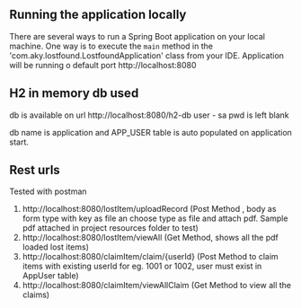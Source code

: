 ## Running the application locally

There are several ways to run a Spring Boot application on your local machine.
One way is to execute the `main` method in the 'com.aky.lostfound.LostfoundApplication' class from your IDE.
Application will be running o default port http://localhost:8080

## H2 in memory db used


db is available on url http://localhost:8080/h2-db
user - sa
pwd is left blank

db name is application and APP_USER table is auto populated on application start.


## Rest urls

Tested with postman

1) http://localhost:8080/lostItem/uploadRecord  (Post Method , body as form type with key as file an choose type as file and attach pdf. Sample pdf attached in project resources folder to test)
2) http://localhost:8080/lostItem/viewAll (Get Method, shows all the pdf loaded lost items)
3) http://localhost:8080/claimItem/claim/{userId} (Post Method to claim items with existing userId for eg. 1001 or 1002, user must exist in AppUser table)
4) http://localhost:8080/claimItem/viewAllClaim (Get Method to view all the claims)
